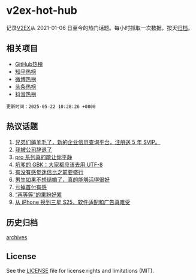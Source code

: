 # v2ex-hot-hub

 记录[V2EX](https://www.v2ex.com/)从 2021-01-06 日至今的热门话题。每小时抓取一次数据，按天[归档](archives)。
 
 ## 相关项目

- [GitHub热榜](https://github.com/snaildev/github-hot-hub)
- [知乎热榜](https://github.com/snaildev/zhihu-hot-hub)
- [微博热榜](https://github.com/snaildev/weibo-hot-hub)
- [头条热榜](https://github.com/snaildev/toutiao-hot-hub)
- [抖音热榜](https://github.com/snaildev/douyin-hot-hub)


 `更新时间：2025-05-22 10:28:26 +0800`

## 热议话题

1. [兄弟们薅羊毛了，新的企业信息查询平台，注册送 5 年 SVIP。](https://www.v2ex.com/t/1133226)
1. [我被公司辞退了](https://www.v2ex.com/t/1133220)
1. [pro 系列真的能让你平静](https://www.v2ex.com/t/1133201)
1. [坑爹的 GBK：大家都应该去用 UTF-8](https://www.v2ex.com/t/1133223)
1. [有没有感觉迷信比之前要盛行](https://www.v2ex.com/t/1133236)
1. [男生如果不想结婚了，真的能够活得很好](https://www.v2ex.com/t/1133334)
1. [亏掉首付有感](https://www.v2ex.com/t/1133437)
1. [“再等等”的果粉好累](https://www.v2ex.com/t/1133212)
1. [从 iPhone 换到三星 S25，软件适配和广告真难受](https://www.v2ex.com/t/1133315)

## 历史归档

[archives](archives)

## License

See the [LICENSE](LICENSE) file for license rights and limitations (MIT).

